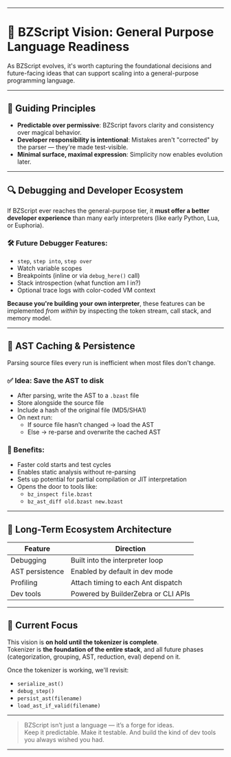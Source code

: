 
---

# 🚀 BZScript Vision: General Purpose Language Readiness

As BZScript evolves, it's worth capturing the foundational decisions and future-facing ideas that can support scaling into a general-purpose programming language.

---

## 🧠 Guiding Principles

- **Predictable over permissive**: BZScript favors clarity and consistency over magical behavior.
- **Developer responsibility is intentional**: Mistakes aren't "corrected" by the parser — they're made test-visible.
- **Minimal surface, maximal expression**: Simplicity now enables evolution later.

---

## 🔍 Debugging and Developer Ecosystem

If BZScript ever reaches the general-purpose tier, it **must offer a better developer experience** than many early interpreters (like early Python, Lua, or Euphoria).

### 🛠 Future Debugger Features:
- `step`, `step into`, `step over`
- Watch variable scopes
- Breakpoints (inline or via `debug_here()` call)
- Stack introspection (what function am I in?)
- Optional trace logs with color-coded VM context

**Because you're building your own interpreter**, these features can be implemented *from within* by inspecting the token stream, call stack, and memory model.

---

## 💾 AST Caching & Persistence

Parsing source files every run is inefficient when most files don't change.

### ✅ Idea: Save the AST to disk

- After parsing, write the AST to a `.bzast` file
- Store alongside the source file
- Include a hash of the original file (MD5/SHA1)
- On next run:
  - If source file hasn’t changed → load the AST
  - Else → re-parse and overwrite the cached AST

### 🔁 Benefits:
- Faster cold starts and test cycles
- Enables static analysis without re-parsing
- Sets up potential for partial compilation or JIT interpretation
- Opens the door to tools like:
  - `bz_inspect file.bzast`
  - `bz_ast_diff old.bzast new.bzast`

---

## 🧱 Long-Term Ecosystem Architecture

| Feature         | Direction                          |
|-----------------|-------------------------------------|
| Debugging       | Built into the interpreter loop     |
| AST persistence | Enabled by default in dev mode      |
| Profiling       | Attach timing to each Ant dispatch  |
| Dev tools       | Powered by BuilderZebra or CLI APIs |

---

## 📌 Current Focus

This vision is **on hold until the tokenizer is complete**.  
Tokenizer is **the foundation of the entire stack**, and all future phases (categorization, grouping, AST, reduction, eval) depend on it.

Once the tokenizer is working, we'll revisit:
- `serialize_ast()`
- `debug_step()`
- `persist_ast(filename)`
- `load_ast_if_valid(filename)`

---

> BZScript isn’t just a language — it’s a forge for ideas.  
> Keep it predictable. Make it testable. And build the kind of dev tools you always wished you had.


---
